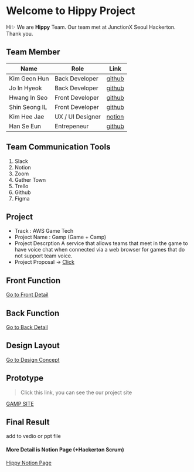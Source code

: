 # Welcome to Hippy Project
Hi✨ We are **Hippy** Team.
Our team met at JunctionX Seoul Hackerton.
Thank you. 

## Team Member
| Name | Role	| Link |
|-----|-----|-----|
| Kim Geon Hun | Back Developer | [github](https://github.com/DNATUNA)
| Jo In Hyeok | Back Developer  | [github](https://github.com/InHyeok-J)
| Hwang In Seo | Front Developer | [github](https://github.com/sjsjsj1246)
| Shin Seong IL | Front Developer | [github](https://github.com/Seongil-Shin)
| Kim Hee Jae | UX / UI Designer | [notion](https://www.notion.so/Hi-I-m-Heejae-a-UX-UI-designer-abf2b44169db4877bb2ed52c10f9075b)
| Han Se Eun | Entrepeneur | [github](https://github.com/seeys)

## Team Communication Tools
1. Slack
2. Notion
3. Zoom
4. Gather Town
5. Trello
6. Github
7. Figma
## Project
+ Track : AWS Game Tech
+ Project Name : Gamp (Game + Camp)
+ Project Descrption 
	A service that allows teams that meet in the game to have voice chat when connected via a web browser for games that do not support team voice.
+ Project Proposal -> [Click](https://www.notion.so/What-is-Gamp-02d543129a5d4e78aac151881b7343e8)
## Front Function
[Go to Front Detail](./Front.md)
## Back Function
[Go to Back Detail](./Back.md)
## Design Layout
[Go to Design Concept](./Design.md)
## Prototype
> Click this link, you can see the our project site

[GAMP SITE](https://junction-hippy.github.io/junction_hippy_front/)
## Final Result
add to vedio or ppt file
#### More Detail is Notion Page (+Hackerton Scrum)
[Hippy Notion Page](https://www.notion.so/JunctionX-Seoul-2021-Hackerton-2acaae276eec48ac9419212d41db9a3c)